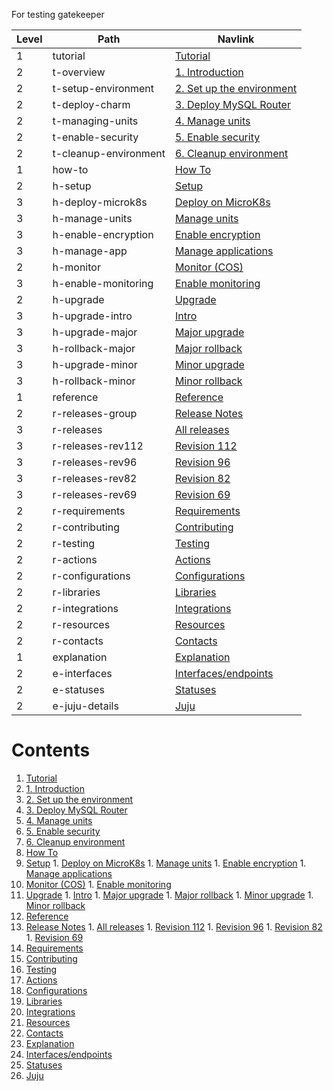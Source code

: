 For testing gatekeeper


| Level | Path | Navlink |
|---------|---------|-------------|
| 1 | tutorial | [Tutorial]() |
| 2 | t-overview | [1. Introduction](/t/12176) |
| 2 | t-setup-environment | [2. Set up the environment](/t/12178) |
| 2 | t-deploy-charm | [3. Deploy MySQL Router](/t/12180) |
| 2 | t-managing-units | [4. Manage units](/t/12182) |
| 2 | t-enable-security | [5. Enable security](/t/12203) |
| 2 | t-cleanup-environment | [6. Cleanup environment](/t/12204) |
| 1 | how-to | [How To]() |
| 2 | h-setup | [Setup]() |
| 3 | h-deploy-microk8s | [Deploy on MicroK8s](/t/12233) |
| 3 | h-manage-units | [Manage units](/t/12240) |
| 3 | h-enable-encryption | [Enable encryption](/t/12241) |
| 3 | h-manage-app | [Manage applications](/t/12242) |
| 2 | h-monitor | [Monitor (COS)]() |
| 3 | h-enable-monitoring | [Enable monitoring](/t/14101) |
| 2 | h-upgrade | [Upgrade]() |
| 3 | h-upgrade-intro | [Intro](/t/12235) |
| 3 | h-upgrade-major | [Major upgrade](/t/12236) |
| 3 | h-rollback-major | [Major rollback](/t/12237) |
| 3 | h-upgrade-minor | [Minor upgrade](/t/12238) |
| 3 | h-rollback-minor | [Minor rollback](/t/12239) |
| 1 | reference | [Reference]() |
| 2 | r-releases-group | [Release Notes]() |
| 3 | r-releases | [All releases](/t/12201) |
| 3 | r-releases-rev112 | [Revision 112](/t/14074) |
| 3 | r-releases-rev96 | [Revision 96](/t/13523) |
| 3 | r-releases-rev82 | [Revision 82](/t/12796) |
| 3 | r-releases-rev69 | [Revision 69](/t/12202) |
| 2 | r-requirements | [Requirements](/t/12179) |
| 2 | r-contributing | [Contributing](https://github.com/canonical/mysql-router-k8s-operator/blob/main/CONTRIBUTING.md) |
| 2 | r-testing | [Testing](/t/12234) |
| 2 | r-actions | [Actions](https://charmhub.io/mysql-router-k8s/actions) |
| 2 | r-configurations | [Configurations](https://charmhub.io/mysql-router-k8s/configure) |
| 2 | r-libraries | [Libraries](https://charmhub.io/mysql-router-k8s/libraries) |
| 2 | r-integrations | [Integrations](https://charmhub.io/mysql-router-k8s/integrations) |
| 2 | r-resources | [Resources](https://charmhub.io/mysql-router-k8s/resources) |
| 2 | r-contacts | [Contacts](/t/12177) |
| 1 | explanation | [Explanation]() |
| 2 | e-interfaces | [Interfaces/endpoints](/t/12223) |
| 2 | e-statuses | [Statuses](/t/12231) |
| 2 | e-juju-details | [Juju](/t/12273) |



# Contents

1. [Tutorial](tutorial)
  1. [1. Introduction](tutorial/t-overview.md)
  1. [2. Set up the environment](tutorial/t-setup-environment.md)
  1. [3. Deploy MySQL Router](tutorial/t-deploy-charm.md)
  1. [4. Manage units](tutorial/t-managing-units.md)
  1. [5. Enable security](tutorial/t-enable-security.md)
  1. [6. Cleanup environment](tutorial/t-cleanup-environment.md)
1. [How To](how-to)
  1. [Setup](how-to/h-setup)
    1. [Deploy on MicroK8s](how-to/h-setup/h-deploy-microk8s.md)
    1. [Manage units](how-to/h-setup/h-manage-units.md)
    1. [Enable encryption](how-to/h-setup/h-enable-encryption.md)
    1. [Manage applications](how-to/h-setup/h-manage-app.md)
  1. [Monitor (COS)](how-to/h-monitor)
    1. [Enable monitoring](how-to/h-monitor/h-enable-monitoring.md)
  1. [Upgrade](how-to/h-upgrade)
    1. [Intro](how-to/h-upgrade/h-upgrade-intro.md)
    1. [Major upgrade](how-to/h-upgrade/h-upgrade-major.md)
    1. [Major rollback](how-to/h-upgrade/h-rollback-major.md)
    1. [Minor upgrade](how-to/h-upgrade/h-upgrade-minor.md)
    1. [Minor rollback](how-to/h-upgrade/h-rollback-minor.md)
1. [Reference](reference)
  1. [Release Notes](reference/r-releases-group)
    1. [All releases](reference/r-releases-group/r-releases.md)
    1. [Revision 112](reference/r-releases-group/r-releases-rev112.md)
    1. [Revision 96](reference/r-releases-group/r-releases-rev96.md)
    1. [Revision 82](reference/r-releases-group/r-releases-rev82.md)
    1. [Revision 69](reference/r-releases-group/r-releases-rev69.md)
  1. [Requirements](reference/r-requirements.md)
  1. [Contributing](https://github.com/canonical/mysql-router-k8s-operator/blob/main/CONTRIBUTING.md)
  1. [Testing](reference/r-testing.md)
  1. [Actions](https://charmhub.io/mysql-router-k8s/actions)
  1. [Configurations](https://charmhub.io/mysql-router-k8s/configure)
  1. [Libraries](https://charmhub.io/mysql-router-k8s/libraries)
  1. [Integrations](https://charmhub.io/mysql-router-k8s/integrations)
  1. [Resources](https://charmhub.io/mysql-router-k8s/resources)
  1. [Contacts](reference/r-contacts.md)
1. [Explanation](explanation)
  1. [Interfaces/endpoints](explanation/e-interfaces.md)
  1. [Statuses](explanation/e-statuses.md)
  1. [Juju](explanation/e-juju-details.md)
